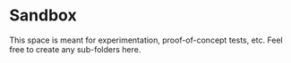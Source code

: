 # Sandbox
This space is meant for experimentation, proof-of-concept tests, etc. Feel free to create any sub-folders here.
